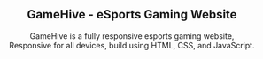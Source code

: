 <div align="center">

  <br />
  <br />

  <h2 align="center">GameHive - eSports Gaming Website</h2>

 GameHive is a fully responsive esports gaming website, <br />Responsive for all devices, build using HTML, CSS, and JavaScript.

</div>

<br />
